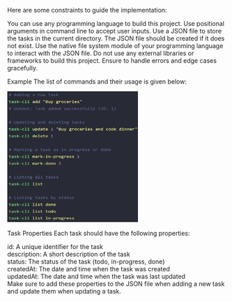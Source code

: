 Here are some constraints to guide the implementation:

You can use any programming language to build this project.
Use positional arguments in command line to accept user inputs.
Use a JSON file to store the tasks in the current directory.
The JSON file should be created if it does not exist.
Use the native file system module of your programming language to interact with the JSON file.
Do not use any external libraries or frameworks to build this project.
Ensure to handle errors and edge cases gracefully.

Example
The list of commands and their usage is given below:

<!-- ![alt text ](image.png =100x100) -->
<img src="image.png" alt="text" height=300px width=300px>

Task Properties
Each task should have the following properties:

id: A unique identifier for the task<br>
description: A short description of the task<br>
status: The status of the task (todo, in-progress, done)<br>
createdAt: The date and time when the task was created<br>
updatedAt: The date and time when the task was last updated<br>
Make sure to add these properties to the JSON file when adding a new task and update them when updating a task.